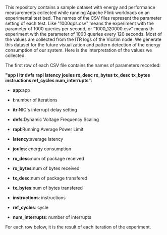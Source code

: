 This repository contains a sample dataset with energy and performance measurements collected while running Apache Flink workloads on an experimental test bed. The names of the CSV files represent the parameter setting of each test. Like "1000qps.csv" means the experiment with the parameter of 1000 queries per second, or "1000_120000.csv" means th experiment with the parameter of 1000 queries every 120 seconds. Most of the values are collected from the ITR logs of the Vicitim node. We generate this dataset for the future visualization and pattern detection of the energy consumption of our system. Here is the interpretation of the values we collected.  

The first row of each CSV file contains the names of parameters recorded:

**"app i itr dvfs rapl latency joules rx_desc rx_bytes tx_desc tx_bytes instructions ref_cycles num_interrupts"**:

* **app**:app

* **i**:number of iterations 

* **itr**:NIC's interrupt delay setting 

* **dvfs**:Dynamic Voltage Frequency Scaling 

* **rapl**:Running Average Power Limit

* **latency**:average latency

* **joules**: energy consumption

* **rx_desc**:num of package received

* **rx_bytes**:num of bytes received

* **tx_desc**:num of package transfered

* **tx_bytes**:num of bytes transfered 

* **instructions**: instructions

* **ref_cycles**: cycle

* **num_interrupts**: number of interrupts




For each row below, it is the result of each iteration of the experiment.
